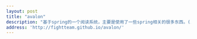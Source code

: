 ```yaml
---
layout: post
title: "avalon"
description: "基于spring的一个阅读系统，主要是使用了一些spring相关的很多东西。(ing)"
address: 'http://fightteam.github.io/avalon/'
---
```

